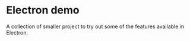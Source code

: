 # Electron demo

A collection of smaller project to try out some of the features available in Electron.